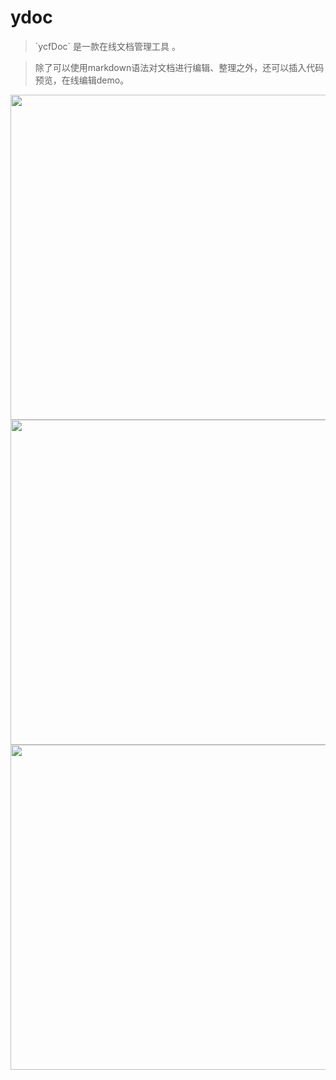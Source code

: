 # ydoc

> \`ycfDoc\` 是一款在线文档管理工具 。

> 除了可以使用markdown语法对文档进行编辑、整理之外，还可以插入代码预览，在线编辑demo。

<img src="https://raw.githubusercontent.com/hczhi/ydoc/master/screenshot/read11.png" width=520  />

<img src="https://raw.githubusercontent.com/hczhi/ydoc/master/screenshot/read12.png" width=520  />

<img src="https://raw.githubusercontent.com/hczhi/ydoc/master/screenshot/read13.png" width=520  />

